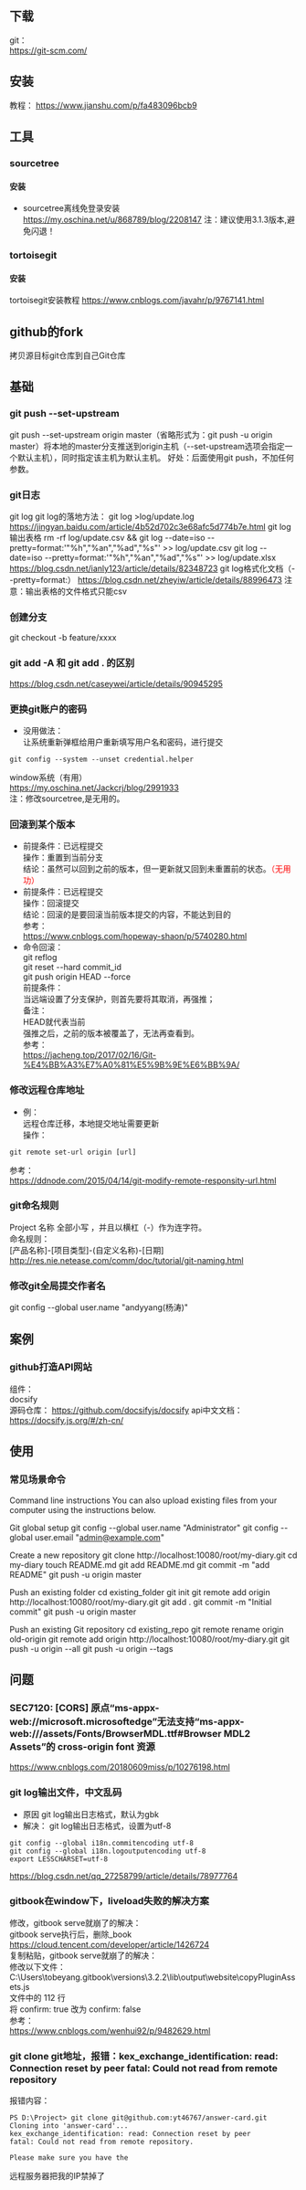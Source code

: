 ## 下载  
git：  
https://git-scm.com/  

## 安装
教程：
https://www.jianshu.com/p/fa483096bcb9

## 工具
### sourcetree
#### 安装
+ sourcetree离线免登录安装
https://my.oschina.net/u/868789/blog/2208147
注：建议使用3.1.3版本,避免闪退！

### tortoisegit
#### 安装
tortoisegit安装教程
https://www.cnblogs.com/javahr/p/9767141.html
## github的fork  
拷贝源目标git仓库到自己Git仓库

## 基础
### git push --set-upstream
git push --set-upstream origin master（省略形式为：git push -u origin master）将本地的master分支推送到origin主机（--set-upstream选项会指定一个默认主机），同时指定该主机为默认主机。
好处：后面使用git push，不加任何参数。
### git日志
git log
git log的落地方法：
git log >log/update.log
https://jingyan.baidu.com/article/4b52d702c3e68afc5d774b7e.html
git log输出表格
rm -rf log/update.csv && git log --date=iso --pretty=format:'"%h","%an","%ad","%s"' >> log/update.csv
git log --date=iso --pretty=format:'"%h","%an","%ad","%s"' >> log/update.xlsx
https://blog.csdn.net/ianly123/article/details/82348723
git log格式化文档（--pretty=format:）
https://blog.csdn.net/zheyiw/article/details/88996473
注意：输出表格的文件格式只能csv
### 创建分支
git checkout -b feature/xxxx
### git add -A 和 git add . 的区别
https://blog.csdn.net/caseywei/article/details/90945295
### 更换git账户的密码  
+ 没用做法：  
让系统重新弹框给用户重新填写用户名和密码，进行提交  
```  
git config --system --unset credential.helper  
```  
window系统（有用）  
https://my.oschina.net/Jackcrj/blog/2991933  
注：修改sourcetree,是无用的。  
### 回滚到某个版本  
+ 前提条件：已远程提交   
操作：重置到当前分支   
结论：虽然可以回到之前的版本，但一更新就又回到未重置前的状态。<span style="color:red;">（无用功）</span>  
+ 前提条件：已远程提交     
操作：回滚提交    
结论：回滚的是要回滚当前版本提交的内容，不能达到目的   
参考：     
https://www.cnblogs.com/hopeway-shaon/p/5740280.html  
+ 命令回滚：   
git reflog   
git reset --hard commit_id  
git push origin HEAD --force   
前提条件：  
当远端设置了分支保护，则首先要将其取消，再强推；  
备注：  
HEAD就代表当前    
强推之后，之前的版本被覆盖了，无法再查看到。  
参考：   
https://jacheng.top/2017/02/16/Git-%E4%BB%A3%E7%A0%81%E5%9B%9E%E6%BB%9A/  
### 修改远程仓库地址  
+ 例：  
远程仓库迁移，本地提交地址需要更新   
操作：  
```  
git remote set-url origin [url]  
```  
参考：    
https://ddnode.com/2015/04/14/git-modify-remote-responsity-url.html  
### git命名规则  
Project 名称 全部小写 ，并且以横杠（-）作为连字符。  
命名规则：  
[产品名称]-[项目类型]-(自定义名称)-[日期]  
http://res.nie.netease.com/comm/doc/tutorial/git-naming.html 
### 修改git全局提交作者名
git config --global user.name "andyyang(杨涛)"

## 案例
### github打造API网站  
组件：  
docsify  
源码仓库：
https://github.com/docsifyjs/docsify
api中文文档：
https://docsify.js.org/#/zh-cn/

## 使用
### 常见场景命令
Command line instructions
You can also upload existing files from your computer using the instructions below.

Git global setup
git config --global user.name "Administrator"
git config --global user.email "admin@example.com"

Create a new repository
git clone http://localhost:10080/root/my-diary.git
cd my-diary
touch README.md
git add README.md
git commit -m "add README"
git push -u origin master

Push an existing folder
cd existing_folder
git init
git remote add origin http://localhost:10080/root/my-diary.git
git add .
git commit -m "Initial commit"
git push -u origin master

Push an existing Git repository
cd existing_repo
git remote rename origin old-origin
git remote add origin http://localhost:10080/root/my-diary.git
git push -u origin --all
git push -u origin --tags

## 问题
### SEC7120: [CORS] 原点“ms-appx-web://microsoft.microsoftedge”无法支持“ms-appx-web:///assets/Fonts/BrowserMDL.ttf#Browser MDL2 Assets”的 cross-origin font 资源
https://www.cnblogs.com/20180609miss/p/10276198.html
### git log输出文件，中文乱码
+ 原因
git log输出日志格式，默认为gbk
+ 解决：
git log输出日志格式，设置为utf-8
```shell
git config --global i18n.commitencoding utf-8
git config --global i18n.logoutputencoding utf-8
export LESSCHARSET=utf-8
```
https://blog.csdn.net/qq_27258799/article/details/78977764
### gitbook在window下，liveload失败的解决方案  
修改，gitbook serve就崩了的解决：  
gitbook serve执行后，删除_book   
https://cloud.tencent.com/developer/article/1426724   
复制粘贴，gitbook serve就崩了的解决：  
修改以下文件：  
C:\Users\tobeyang\.gitbook\versions\3.2.2\lib\output\website\copyPluginAssets.js  
文件中的 112 行   
将 confirm: true 改为 confirm: false   
参考：  
https://www.cnblogs.com/wenhui92/p/9482629.html 
### git clone git地址，报错：kex_exchange_identification: read: Connection reset by peer fatal: Could not read from remote repository
报错内容：
```
PS D:\Project> git clone git@github.com:yt46767/answer-card.git
Cloning into 'answer-card'...
kex_exchange_identification: read: Connection reset by peer
fatal: Could not read from remote repository.

Please make sure you have the
```
远程服务器把我的IP禁掉了
